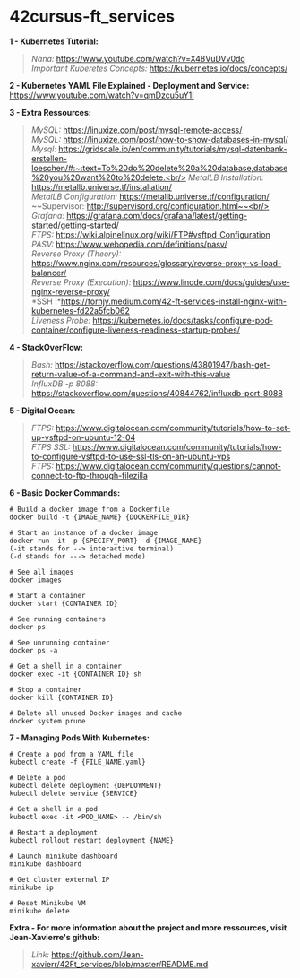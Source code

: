 # 42cursus-ft_services

**1 - Kubernetes Tutorial:**<br/>
> *Nana:* https://www.youtube.com/watch?v=X48VuDVv0do<br/>
> *Important Kuberetes Concepts:* https://kubernetes.io/docs/concepts/<br/>

**2 - Kubernetes YAML File Explained - Deployment and Service:**
https://www.youtube.com/watch?v=qmDzcu5uY1I

**3 - Extra Ressources:**<br/>
> *MySQL:* https://linuxize.com/post/mysql-remote-access/<br/>
> *MySQL:* https://linuxize.com/post/how-to-show-databases-in-mysql/<br/>
> *Mysql:* https://gridscale.io/en/community/tutorials/mysql-datenbank-erstellen-loeschen/#:~:text=To%20do%20delete%20a%20database,database%20you%20want%20to%20delete.<br/>
> *MetalLB Installation:* https://metallb.universe.tf/installation/<br/>
> *MetalLB Configuration:* https://metallb.universe.tf/configuration/<br/>
> ~~Supervisor: http://supervisord.org/configuration.html~~<br/>
> *Grafana:* https://grafana.com/docs/grafana/latest/getting-started/getting-started/<br/>
> *FTPS:* https://wiki.alpinelinux.org/wiki/FTP#vsftpd_Configuration<br/>
> *PASV:* https://www.webopedia.com/definitions/pasv/<br/>
> *Reverse Proxy (Theory):* https://www.nginx.com/resources/glossary/reverse-proxy-vs-load-balancer/<br/>
> *Reverse Proxy (Execution):* https://www.linode.com/docs/guides/use-nginx-reverse-proxy/<br/>
> *SSH :*https://forhjy.medium.com/42-ft-services-install-nginx-with-kubernetes-fd22a5fcb062<br/>
> *Liveness Probe:* https://kubernetes.io/docs/tasks/configure-pod-container/configure-liveness-readiness-startup-probes/<br/>

**4 - StackOverFlow:**<br/>
> *Bash:* https://stackoverflow.com/questions/43801947/bash-get-return-value-of-a-command-and-exit-with-this-value<br/>
> *InfluxDB -p 8088:* https://stackoverflow.com/questions/40844762/influxdb-port-8088<br/>

**5 - Digital Ocean:**<br/>
> *FTPS:* https://www.digitalocean.com/community/tutorials/how-to-set-up-vsftpd-on-ubuntu-12-04<br/>
> *FTPS SSL:* https://www.digitalocean.com/community/tutorials/how-to-configure-vsftpd-to-use-ssl-tls-on-an-ubuntu-vps<br/>
> *FTPS:* https://www.digitalocean.com/community/questions/cannot-connect-to-ftp-through-filezilla<br/>

**6 - Basic Docker Commands:**
```
# Build a docker image from a Dockerfile
docker build -t {IMAGE_NAME} {DOCKERFILE_DIR}

# Start an instance of a docker image
docker run -it -p {SPECIFY_PORT} -d {IMAGE_NAME}
(-it stands for --> interactive terminal)
(-d stands for ---> detached mode)

# See all images
docker images

# Start a container
docker start {CONTAINER ID}

# See running containers
docker ps

# See unrunning container
docker ps -a

# Get a shell in a container
docker exec -it {CONTAINER ID} sh

# Stop a container
docker kill {CONTAINER ID}

# Delete all unused Docker images and cache
docker system prune
```
**7 - Managing Pods With Kubernetes:**
```
# Create a pod from a YAML file
kubectl create -f {FILE_NAME.yaml}

# Delete a pod
kubectl delete deployment {DEPLOYMENT}
kubectl delete service {SERVICE}

# Get a shell in a pod
kubectl exec -it <POD_NAME> -- /bin/sh

# Restart a deployment
kubectl rollout restart deployment {NAME}

# Launch minikube dashboard
minikube dashboard

# Get cluster external IP
minikube ip

# Reset Minikube VM
minikube delete
```

**Extra - For more information about the project and more ressources, visit Jean-Xavierre's github:**
> *Link:* https://github.com/Jean-xavierr/42Ft_services/blob/master/README.md<br/>
